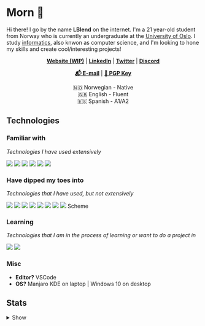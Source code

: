 # Morn 👋

Hi there! I go by the name **LBlend** on the internet. I'm a 21 year-old student from Norway who is currently an undergraduate at the [University of Oslo](https://www.uio.no/english/). I study [informatics](https://en.wikipedia.org/wiki/Informatics#:~:text=Accordingly%2C%20universities%20in%20continental%20Europe%20usually%20translate%20%22informatics%22%20as%20computer%20science%2C%20or%20sometimes%20information%20and%20computer%20science%2C%20although%20technical%20universities%20may%20translate%20it%20as%20computer%20science%20%26%20engineering.), also knwon as computer science, and I'm looking to hone my skills and create cool/interesting projects!

<p align="center">
  <strong><a href="https://lblend.moe">Website (WIP)</a></strong> |
  <strong><a href="https://www.linkedin.com/in/leander-west-furumo/">LinkedIn</a></strong> |
  <strong><a href="https://twitter.com/LeanderFurumo">Twitter</a></strong> |
  <strong><a href="https://discord.com/users/170506717140877312">Discord</a></strong> 
</p>

<p align="center">
  <strong><a href="mailto:lblend@protonmail.com">📬 E-mail</a></strong> |
  <strong><a href="https://gist.github.com/LBlend/01074be02600b957f5e4e3b4389b27d9">🔑 PGP Key</a></strong>
</p>

<p align="center">
  🇳🇴 Norwegian - Native
  <br>
  🇬🇧 English - Fluent
  <br>
  🇪🇸 Spanish - A1/A2
</p>


## Technologies

### Familiar with

*Technologies I have used extensively*

<a href="https://www.python.org/"><img src="https://img.shields.io/badge/python%20-%2314354C.svg?&style=for-the-badge&logo=python&logoColor=white"/></a>
<a href="https://www.java.com/en/"><img src="https://img.shields.io/badge/java-%23ED8B00.svg?&style=for-the-badge&logo=java&logoColor=white"/></a>
<a href="https://en.wikipedia.org/wiki/HTML5"><img src="https://img.shields.io/badge/html5%20-%23E34F26.svg?&style=for-the-badge&logo=html5&logoColor=white"/></a>
<a href="https://en.wikipedia.org/wiki/Cascading_Style_Sheets"><img src="https://img.shields.io/badge/css3%20-%231572B6.svg?&style=for-the-badge&logo=css3&logoColor=white"/></a>
<a href="https://git-scm.com/"><img src="https://img.shields.io/badge/git%20-%23F05033.svg?&style=for-the-badge&logo=git&logoColor=white"/></a>
<a href="https://en.wikipedia.org/wiki/Linux"><img src="https://img.shields.io/badge/Linux-FCC624?style=for-the-badge&logo=linux&logoColor=black"/></a>


### Have dipped my toes into

*Technologies that I have used, but not extensively*

<a href="https://en.wikipedia.org/wiki/JavaScript"><img src="https://img.shields.io/badge/javascript%20-%23323330.svg?&style=for-the-badge&logo=javascript&logoColor=%23F7DF1E"/></a>
<a href="https://www.typescriptlang.org/"><img src="https://img.shields.io/badge/typescript-%23007ACC.svg?style=for-the-badge&logo=typescript&logoColor=white"/></a>
<a href="https://reactjs.org/"><img src="https://img.shields.io/badge/react-%2320232a.svg?style=for-the-badge&logo=react&logoColor=%2361DAFB"/></a>
<a href="https://www.docker.com/"><img src="https://img.shields.io/badge/docker%20-%230db7ed.svg?&style=for-the-badge&logo=docker&logoColor=white"/></a>
<a href="https://www.postgresql.org/"><img src="https://img.shields.io/badge/postgres-%23316192.svg?style=for-the-badge&logo=postgresql&logoColor=white"/></a>
<a href="https://www.mongodb.com/"><img src ="https://img.shields.io/badge/MongoDB-%234ea94b.svg?&style=for-the-badge&logo=mongodb&logoColor=white"/></a>
<a href="https://www.nginx.com/"><img src="https://img.shields.io/badge/nginx%20-%23009639.svg?&style=for-the-badge&logo=nginx&logoColor=white"/></a>
<a href="https://graphql.org/"><img src="https://img.shields.io/badge/-GraphQL-E10098?style=for-the-badge&logo=graphql"/></a>
Scheme


### Learning

*Technologies that I am in the process of learning or want to do a project in*

<a href="https://www.rust-lang.org/"><img src="https://img.shields.io/badge/rust-%23000000.svg?style=for-the-badge&logo=rust&logoColor=white"/></a>
<a href="https://www.haskell.org/"><img src="https://img.shields.io/badge/Haskell-5e5086?style=for-the-badge&logo=haskell&logoColor=white"/></a>



### Misc

* **Editor?** VSCode
* **OS?** Manjaro KDE on laptop | Windows 10 on desktop


## Stats

<details>
  
  <summary>Show</summary>

[![](https://raw.githubusercontent.com/LBlend/LBlend/master/profile-summary-card-output/nord_dark/0-profile-details.svg)](https://github.com/LBlend)[![](https://raw.githubusercontent.com/LBlend/LBlend/master/profile-summary-card-output/nord_dark/3-stats.svg)](https://github.com/LBlend)[![](https://raw.githubusercontent.com/LBlend/LBlend/master/profile-summary-card-output/nord_dark/1-repos-per-language.svg)](https://github.com/LBlend)[![](https://raw.githubusercontent.com/LBlend/LBlend/master/profile-summary-card-output/nord_dark/2-most-commit-language.svg)](https://github.com/LBlend)


<!--START_SECTION:waka-->
![Lines of code](https://img.shields.io/badge/From%20Hello%20World%20I%27ve%20Written-23.3%20million%20lines%20of%20code-blue)

**🐱 My GitHub Data** 

> 🏆 726 Contributions in the Year 2021
 > 
> 📦 173.0 kB Used in GitHub's Storage 
 > 
> 💼 Opted to Hire
 > 
> 📜 19 Public Repositories 
 > 
> 🔑 9 Private Repositories  
 > 
**I'm a Night 🦉** 

```text
🌞 Morning    18 commits     ░░░░░░░░░░░░░░░░░░░░░░░░░   2.06% 
🌆 Daytime    191 commits    █████░░░░░░░░░░░░░░░░░░░░   21.85% 
🌃 Evening    253 commits    ███████░░░░░░░░░░░░░░░░░░   28.95% 
🌙 Night      412 commits    ███████████░░░░░░░░░░░░░░   47.14%

```
📅 **I'm Most Productive on Wednesday** 

```text
Monday       116 commits    ███░░░░░░░░░░░░░░░░░░░░░░   13.27% 
Tuesday      127 commits    ███░░░░░░░░░░░░░░░░░░░░░░   14.53% 
Wednesday    162 commits    ████░░░░░░░░░░░░░░░░░░░░░   18.54% 
Thursday     162 commits    ████░░░░░░░░░░░░░░░░░░░░░   18.54% 
Friday       153 commits    ████░░░░░░░░░░░░░░░░░░░░░   17.51% 
Saturday     83 commits     ██░░░░░░░░░░░░░░░░░░░░░░░   9.5% 
Sunday       71 commits     ██░░░░░░░░░░░░░░░░░░░░░░░   8.12%

```


📊 **This Week I Spent My Time On** 

```text
💬 Programming Languages: 
Python                   6 hrs 44 mins       ████████░░░░░░░░░░░░░░░░░   32.5% 
Rust                     6 hrs 38 mins       ████████░░░░░░░░░░░░░░░░░   32.03% 
SQL                      5 hrs 18 mins       ██████░░░░░░░░░░░░░░░░░░░   25.58% 
TypeScript               1 hr 18 mins        █░░░░░░░░░░░░░░░░░░░░░░░░   6.28% 
Text                     21 mins             ░░░░░░░░░░░░░░░░░░░░░░░░░   1.74%

```


 Last Updated on 31/10/2021
<!--END_SECTION:waka-->
  
 </details>
